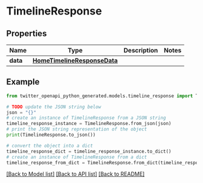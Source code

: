 # TimelineResponse


## Properties

Name | Type | Description | Notes
------------ | ------------- | ------------- | -------------
**data** | [**HomeTimelineResponseData**](HomeTimelineResponseData.md) |  | 

## Example

```python
from twitter_openapi_python_generated.models.timeline_response import TimelineResponse

# TODO update the JSON string below
json = "{}"
# create an instance of TimelineResponse from a JSON string
timeline_response_instance = TimelineResponse.from_json(json)
# print the JSON string representation of the object
print(TimelineResponse.to_json())

# convert the object into a dict
timeline_response_dict = timeline_response_instance.to_dict()
# create an instance of TimelineResponse from a dict
timeline_response_from_dict = TimelineResponse.from_dict(timeline_response_dict)
```
[[Back to Model list]](../README.md#documentation-for-models) [[Back to API list]](../README.md#documentation-for-api-endpoints) [[Back to README]](../README.md)



